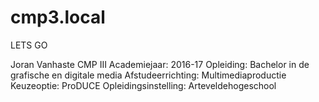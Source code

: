 # cmp3.local


LETS GO

Joran Vanhaste
CMP III
Academiejaar: 2016-17
Opleiding: Bachelor in de grafische en digitale media
Afstudeerrichting: Multimediaproductie
Keuzeoptie: ProDUCE
Opleidingsinstelling: Arteveldehogeschool
